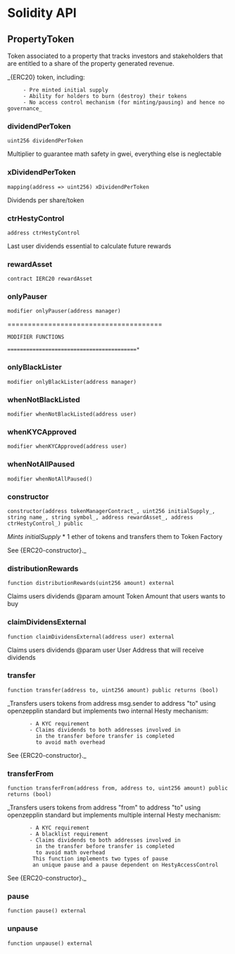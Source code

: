 # Solidity API

## PropertyToken

Token associated to a property that tracks
            investors and stakeholders that are entitled
            to a share of the property generated revenue.

_{ERC20} token, including:

         - Pre minted initial supply
         - Ability for holders to burn (destroy) their tokens
         - No access control mechanism (for minting/pausing) and hence no governance_

### dividendPerToken

```solidity
uint256 dividendPerToken
```

Multiplier to guarantee math safety in gwei, everything else is neglectable

### xDividendPerToken

```solidity
mapping(address => uint256) xDividendPerToken
```

Dividends per share/token

### ctrHestyControl

```solidity
address ctrHestyControl
```

Last user dividends essential to calculate future rewards

### rewardAsset

```solidity
contract IERC20 rewardAsset
```

### onlyPauser

```solidity
modifier onlyPauser(address manager)
```

======================================

    MODIFIER FUNCTIONS

    =========================================*

### onlyBlackLister

```solidity
modifier onlyBlackLister(address manager)
```

### whenNotBlackListed

```solidity
modifier whenNotBlackListed(address user)
```

### whenKYCApproved

```solidity
modifier whenKYCApproved(address user)
```

### whenNotAllPaused

```solidity
modifier whenNotAllPaused()
```

### constructor

```solidity
constructor(address tokenManagerContract_, uint256 initialSupply_, string name_, string symbol_, address rewardAsset_, address ctrHestyControl_) public
```

_Mints initialSupply_ * 1 ether of tokens and transfers them
           to Token Factory

See {ERC20-constructor}._

### distributionRewards

```solidity
function distributionRewards(uint256 amount) external
```

Claims users dividends
      @param amount Token Amount that users wants to buy

### claimDividensExternal

```solidity
function claimDividensExternal(address user) external
```

Claims users dividends
      @param  user User Address that will receive dividends

### transfer

```solidity
function transfer(address to, uint256 amount) public returns (bool)
```

_Transfers users tokens from address msg.sender
           to address "to" using openzepplin standard
           but implements two internal Hesty mechanism:

           - A KYC requirement
           - Claims dividends to both addresses involved in
             in the transfer before transfer is completed
             to avoid math overhead

See {ERC20-constructor}._

### transferFrom

```solidity
function transferFrom(address from, address to, uint256 amount) public returns (bool)
```

_Transfers users tokens from address "from"
           to address "to" using openzepplin standard
           but implements multiple internal Hesty mechanism:

           - A KYC requirement
           - A blacklist requirement
           - Claims dividends to both addresses involved in
             in the transfer before transfer is completed
             to avoid math overhead
            This function implements two types of pause
            an unique pause and a pause dependent on HestyAccessControl

See {ERC20-constructor}._

### pause

```solidity
function pause() external
```

### unpause

```solidity
function unpause() external
```

